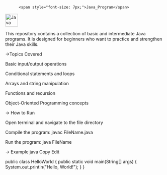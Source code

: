           <span style="font-size: 7px;">Java_Program</span>


<img src="https://cdn.jsdelivr.net/gh/devicons/devicon/icons/java/java-original.svg" width="40" height="40" alt="Java Logo"/>


This repository contains a collection of basic and intermediate Java programs.
It is designed for beginners who want to practice and strengthen their Java skills.

->Topics Covered

Basic input/output operations

Conditional statements and loops

Arrays and string manipulation

Functions and recursion

Object-Oriented Programming concepts

-> How to Run

Open terminal and navigate to the file directory

Compile the program: javac FileName.java

Run the program: java FileName

-> Example
java
Copy
Edit

public class HelloWorld {
    public static void main(String[] args) {
        System.out.println("Hello, World!");
    }
}
